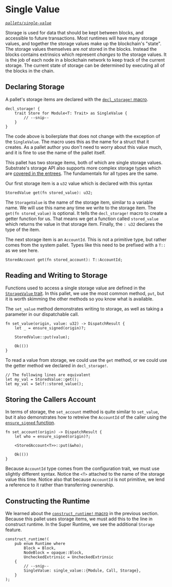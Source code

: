 # Single Value
*[`pallets/single-value`](https://github.com/substrate-developer-hub/recipes/tree/master/pallets/single-value)*

Storage is used for data that should be kept between blocks, and accessible to future transactions. Most runtimes will have many storage values, and together the storage values make up the blockchain's "state". The storage values themselves are _not_ stored in the blocks. Instead the blocks contains extrinsics which represent _changes_ to the storage values. It is the job of each node in a blockchain network to keep track of the current storage. The current state of storage can be determined by executing all of the blocks in the chain.

## Declaring Storage

A pallet's storage items are declared with the [`decl_storage!` macro](https://substrate.dev/rustdocs/master/frame_support/macro.decl_storage.html).

```rust, ignore
decl_storage! {
    trait Store for Module<T: Trait> as SingleValue {
        // --snip--
    }
}
```

The code above is boilerplate that does not change with the exception of the `SingleValue`. The macro uses this as the name for a struct that it creates. As a pallet author you don't need to worry about this value much, and it is fine to use the name of the pallet itself.

This pallet has two storage items, both of which are single storage values. Substrate's storage API also supports more complex storage types which are [covered in the entrees](../storage/README.md). The fundamentals for all types are the same.

Our first storage item is a `u32` value which is declared with this syntax
```rust, ignore
StoredValue get(fn stored_value): u32;
```
The `StorageValue` is the name of the storage item, similar to a variable name. We will use this name any time we write to the storage item. The `get(fn stored_value)` is optional. It tells the `decl_storage!` macro to create a getter function for us. That means we get a function called `stored_value` which returns the value in that storage item. Finally, the `: u32` declares the type of the item.

The next storage item is an `AccountId`. This is not a primitive type, but rather comes from the system pallet. Types like this need to be prefixed with a `T::` as we see here.
```rust, ignore
StoredAccount get(fn stored_account): T::AccountId;
```

## Reading and Writing to Storage

Functions used to access a single storage value are defined in the [`StorageValue` trait](https://substrate.dev/rustdocs/master/frame_support/storage/trait.StorageValue.html). In this pallet, we use the most common method, `put`, but it is worth skimming the other methods so you know what is available.

The `set_value` method demonstrates writing to storage, as well as taking a parameter in our dispatchable call.

```rust, ignore
fn set_value(origin, value: u32) -> DispatchResult {
	let _ = ensure_signed(origin)?;

	StoredValue::put(value);

	Ok(())
}
```

To read a value from storage, we could use the `get` method, or we could use the getter method we declared in `decl_storage!`.
```rust, ignore
// The following lines are equivalent
let my_val = StoredValue::get();
let my_val = Self::stored_value();
```

## Storing the Callers Account

In terms of storage, the `set_account` method is quite similar to `set_value`, but it also demonstrates how to retreive the `AccountId` of the caller using the [`ensure_signed` function](https://substrate.dev/rustdocs/master/frame_system/fn.ensure_signed.html).

```rust, ignore
fn set_account(origin) -> DispatchResult {
	let who = ensure_signed(origin)?;

	<StoredAccount<T>>::put(&who);

	Ok(())
}
```

Because `AccountId` type comes from the configuration trait, we must use slightly different syntax. Notice the `<T>` attached to the name of the storage value this time. Notice also that because `AccountId` is not primitive, we lend a reference to it rather than transferring ownership.

## Constructing the Runtime

We learned about the [`construct_runtime!` macro](https://substrate.dev/rustdocs/master/frame_support/macro.construct_runtime.html) in the previous section. Because this pallet uses storage items, we must add this to the line in construct runtime. In the Super Runtime, we see the additional `Storage` feature.

```rust, ignore
construct_runtime!(
	pub enum Runtime where
		Block = Block,
		NodeBlock = opaque::Block,
		UncheckedExtrinsic = UncheckedExtrinsic
	{
		// --snip--
		SingleValue: single_value::{Module, Call, Storage},
	}
);
```
